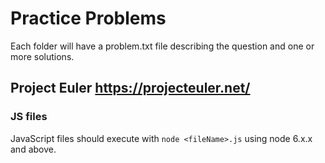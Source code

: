 # Practice Problems
Each folder will have a problem.txt file describing the question and one or more solutions. 

## Project Euler https://projecteuler.net/


### JS files 
JavaScript files should execute with `node <fileName>.js` using node 6.x.x and above.
